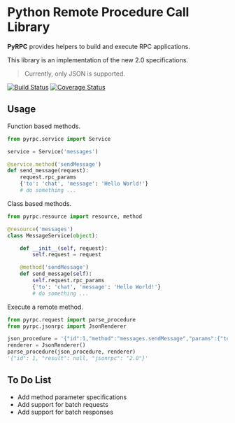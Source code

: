 # Python Remote Procedure Call Library

**PyRPC** provides helpers to build and execute RPC applications.

This library is an implementation of the new 2.0 specifications.

> Currently, only JSON is supported.

[![Build Status](https://travis-ci.org/winstonf88/pyrpc.svg?branch=master)](https://travis-ci.org/winstonf88/pyrpc)
[![Coverage Status](https://coveralls.io/repos/winstonf88/pyrpc/badge.svg?branch=master&service=github)](https://coveralls.io/github/winstonf88/pyrpc?branch=master)

Usage
-----

Function based methods.
```python
from pyrpc.service import Service

service = Service('messages')

@service.method('sendMessage')
def send_message(request):
    request.rpc_params
    {'to': 'chat', 'message': 'Hello World!'}
    # do something ...
```

Class based methods.
```python
from pyrpc.resource import resource, method

@resource('messages')
class MessageService(object):

    def __init__(self, request):
        self.request = request

    @method('sendMessage')
    def send_message(self):
        self.request.rpc_params
        {'to': 'chat', 'message': 'Hello World!'}
        # do something ...
```

Execute a remote method.
```python
from pyrpc.request import parse_procedure
from pyrpc.jsonrpc import JsonRenderer

json_procedure = '{"id":1,"method":"messages.sendMessage","params":{"to":"chat","message":"Hello World!"}}'
renderer = JsonRenderer()
parse_procedure(json_procedure, renderer)
'{"id": 1, "result": null, "jsonrpc": "2.0"}'
```


To Do List
----------
* Add method parameter specifications
* Add support for batch requests
* Add support for batch responses
